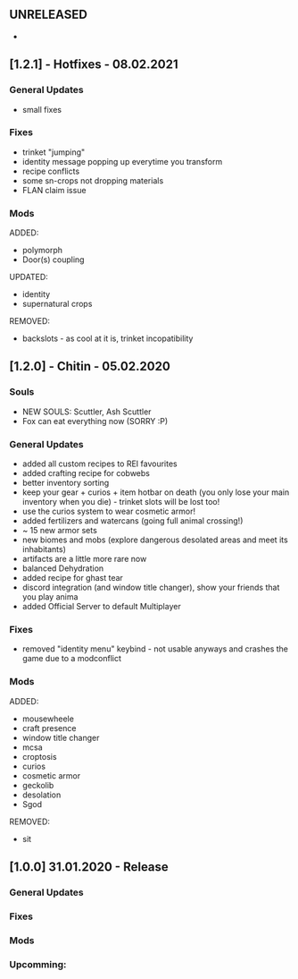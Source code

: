 ## UNRELEASED
+

## [1.2.1] - Hotfixes - 08.02.2021
### General Updates
+ small fixes 

### Fixes
+ trinket "jumping"
+ identity message popping up everytime you transform
+ recipe conflicts
+ some sn-crops not dropping materials
+ FLAN claim issue

### Mods
ADDED:
+ polymorph 
+ Door(s) coupling

UPDATED:
+ identity
+ supernatural crops

REMOVED:
+ backslots - as cool at it is, trinket incopatibility  

## [1.2.0] - Chitin - 05.02.2020 
### Souls 
+ NEW SOULS: Scuttler, Ash Scuttler
+ Fox can eat everything now (SORRY :P)

### General Updates
+ added all custom recipes to REI favourites
+ added crafting recipe for cobwebs
+ better inventory sorting
+ keep your gear + curios + item hotbar on death (you only lose your main inventory when you die) - trinket slots will be lost too!
+ use the curios system to wear cosmetic armor!
+ added fertilizers and watercans (going full animal crossing!)
+ ~ 15 new armor sets
+ new biomes and mobs (explore dangerous desolated areas and meet its inhabitants)
+ artifacts are a little more rare now
+ balanced Dehydration
+ added recipe for ghast tear
+ discord integration (and window title changer), show your friends that you play anima
+ added Official Server to default Multiplayer

### Fixes
+ removed "identity menu" keybind - not usable anyways and crashes the game due to a modconflict

### Mods
ADDED:
+ mousewheele
+ craft presence
+ window title changer
+ mcsa
+ croptosis
+ curios
+ cosmetic armor
+ geckolib
+ desolation
+ Sgod

REMOVED:
+ sit 

## [1.0.0] 31.01.2020 - Release
### General Updates


### Fixes


### Mods


### Upcomming:
